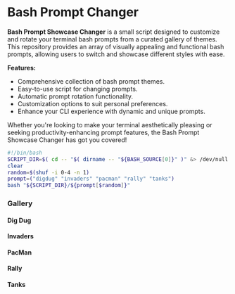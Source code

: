 # Bash Prompt Changer

**Bash Prompt Showcase Changer** is a small script designed to customize and rotate your terminal bash prompts from a curated gallery of themes. This repository provides an array of visually appealing and functional bash prompts, allowing users to switch and showcase different styles with ease.

**Features:**
- Comprehensive collection of bash prompt themes.
- Easy-to-use script for changing prompts.
- Automatic prompt rotation functionality.
- Customization options to suit personal preferences.
- Enhance your CLI experience with dynamic and unique prompts.

Whether you're looking to make your terminal aesthetically pleasing or seeking productivity-enhancing prompt features, the Bash Prompt Showcase Changer has got you covered!

```bash
#!/bin/bash
SCRIPT_DIR=$( cd -- "$( dirname -- "${BASH_SOURCE[0]}" )" &> /dev/null && pwd )
clear
random=$(shuf -i 0-4 -n 1)
prompt=("digdug" "invaders" "pacman" "rally" "tanks")
bash "${SCRIPT_DIR}/${prompt[$random]}"
```

### Gallery

#### Dig Dug

#### Invaders

#### PacMan

#### Rally

#### Tanks

